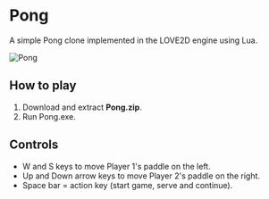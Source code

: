 # Pong

A simple Pong clone implemented in the LOVE2D engine using Lua.

![Pong](https://i.imgur.com/0io0Ot2.gif)

## How to play
1. Download and extract **Pong.zip**.
2. Run Pong.exe.

## Controls
* W and S keys to move Player 1's paddle on the left.
* Up and Down arrow keys to move Player 2's paddle on the right.
* Space bar = action key (start game, serve and continue).
